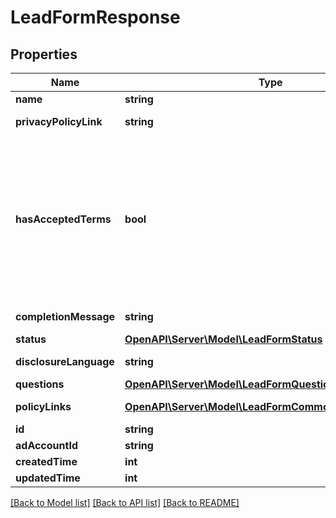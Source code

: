 # LeadFormResponse

## Properties
Name | Type | Description | Notes
------------ | ------------- | ------------- | -------------
**name** | **string** | Internal name of the lead form. | [optional] 
**privacyPolicyLink** | **string** | A link to the advertiser&#39;s privacy policy. This will be included in the lead form&#39;s disclosure language. | [optional] 
**hasAcceptedTerms** | **bool** | Whether the advertiser has accepted Pinterest&#39;s terms of service for creating a lead ad.  By sending us TRUE for this parameter, you agree that (i) you will use any personal information received in compliance with the privacy policy you share with Pinterest, and (ii) you will comply with Pinterest&#39;s &lt;a href&#x3D;\&quot;https://policy.pinterest.com/en/lead-ad-terms\&quot;&gt;Lead Ad Terms&lt;/a&gt;. As a reminder, all advertising on Pinterest is subject to the &lt;a href&#x3D;\&quot;https://business.pinterest.com/en/pinterest-advertising-services-agreement/\&quot;&gt;Pinterest Advertising Services Agreement&lt;/a&gt; or an equivalent agreement as set forth on an IO | [optional] 
**completionMessage** | **string** | A message for people who complete the form to let them know what happens next. | [optional] 
**status** | [**OpenAPI\Server\Model\LeadFormStatus**](LeadFormStatus.md) |  | [optional] 
**disclosureLanguage** | **string** | Additional disclosure language to be included in the lead form. | [optional] 
**questions** | [**OpenAPI\Server\Model\LeadFormQuestion**](LeadFormQuestion.md) | List of questions to be displayed on the lead form. | [optional] 
**policyLinks** | [**OpenAPI\Server\Model\LeadFormCommonPolicyLinksInner**](LeadFormCommonPolicyLinksInner.md) | List of additional policy links to be displayed on the lead form. | [optional] 
**id** | **string** | The ID of this lead form | [optional] 
**adAccountId** | **string** | The Ad Account ID that this lead form belongs to. | [optional] 
**createdTime** | **int** | Lead form creation time. Unix timestamp in seconds. | [optional] 
**updatedTime** | **int** | Last update time. Unix timestamp in seconds. | [optional] 

[[Back to Model list]](../README.md#documentation-for-models) [[Back to API list]](../README.md#documentation-for-api-endpoints) [[Back to README]](../README.md)


